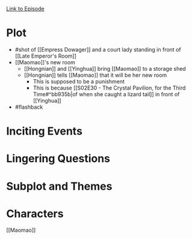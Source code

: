 [Link to Episode](https://www.crunchyroll.com/watch/GX9U3M87Q/the-empress-dowager)
# Plot
- #shot of [[Empress Dowager]] and a court lady standing in front of [[Late Emperor's Room]]
- [[Maomao]]'s new room
	- [[Hongnian]] and [[Yinghua]] bring [[Maomao]] to a storage shed
	- [[Hongnian]] tells [[Maomao]] that it will be her new room
		- This is supposed to be a punishment
		- This is because [[S02E30 - The Crystal Pavilion, for the Third Time#^bb935b|of when she caught a lizard tail]] in front of [[Yinghua]]
- #flashback 
# Inciting Events
# Lingering Questions
# Subplot and Themes
# Characters
[[Maomao]]
